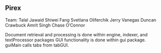 ## Pirex

Team:
Talal Jawaid
Shiwei Fang 
Svetlana Oliferchik
Jerry Vanegas
Duncan Crawbuck
Amrit Singh
Chase O’Connor 

Document retrieval and processing is done within engine, indexer, and textProcessor packages
GUI functionality is done within gui package.
guiMain calls tabs from tabGUI.
